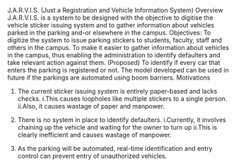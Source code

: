 J.A.R.V.I.S.
(Just a Registration and Vehicle Information System)
Overview
J.A.R.V.I.S. is a system to be designed with the objective to digitise the vehicle sticker issuing system and to gather information about vehicles parked in the parking and-or elsewhere in the campus.
Objectives:
To digitize the system to issue parking stickers to students, faculty, staff and others in the campus.
To make it easier to gather information about vehicles in the campus, thus enabling  the administration to identify defaulters and take relevant action against them.
(Proposed)  To identify if every car that enters the parking is registered or not. The model developed can be used in future if the parkings are automated using boom barriers.
Motivations
1. The current sticker issuing system is entirely paper-based and lacks checks.
i.This causes loopholes like multiple stickers to a single person.
ii.Also, it causes wastage of paper and manpower.

2. There is no system in place to identify defaulters.
i.Currently, it involves chaining up the vehicle and waiting for the owner to turn up
ii.This is clearly inefficient and causes wastage of manpower.

3. As the parking will be automated, real-time identification and entry control can prevent    entry of unauthorized vehicles.
